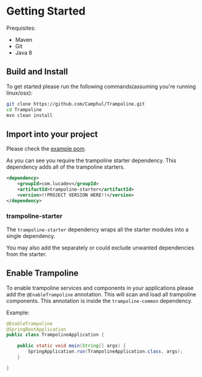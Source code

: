 # Getting Started

Prequisites:
* Maven
* Git 
* Java 8

## Build and Install

To get started please run the following commands(assuming you're running linux/osx):

```bash
git clone https://github.com/Camphul/Trampoline.git
cd Trampoline
mvn clean install
```

## Import into your project

Please check the [example pom](../trampoline-example-app/pom.xml).

As you can see you require the trampoline starter dependency. This dependency adds all of the trampoline starters.

```xml
<dependency>
    <groupId>com.lucadev</groupId>
    <artifactId>trampoline-starter</artifactId>
    <version>!!PROJECT VERSION HERE!!</version>
</dependency>
```

### trampoline-starter

The `trampoline-starter` dependency wraps all the starter modules into a single dependency.

You may also add the separately or could exclude unwanted dependencies from the starter.

## Enable Trampoline

To enable trampoline services and components in your applications please add the `@EnableTrampoline` annotation. This will scan and load all trampoline components.
This annotation is inside the `trampoline-common` dependency.

Example:

```java
@EnableTrampoline
@SpringBootApplication
public class TrampolineApplication {

    public static void main(String[] args) {
        SpringApplication.run(TrampolineApplication.class, args);
    }

}
```